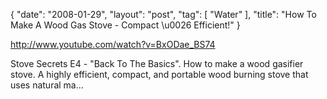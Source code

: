 {
   "date": "2008-01-29",
   "layout": "post",
   "tag": [
      "Water"
   ],
   "title": "How To Make A Wood Gas Stove - Compact \u0026 Efficient!"
}

http://www.youtube.com/watch?v=BxODae_BS74  

Stove Secrets E4 - "Back To The Basics". How to make a wood gasifier stove. A highly efficient, compact, and portable wood burning stove that uses natural ma...